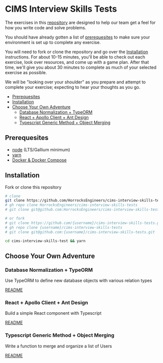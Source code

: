 # CIMS Interview Skills Tests <!-- omit in toc -->

The exercises in this [repository][repo] are designed to help our team get a feel for how you write code and solve problems.

You should have already gotten a list of [prerequesites][prereq] to make sure your environment is set up to complete any exercise.

You will need to fork or clone the repository and go over the [Installation][install] instructions. For about 10-15 minutes, you'll be able to check out each exercise, look over resources, and come up with a game plan. After that time, we'll give you about 30 minutes to complete as much of your selected exercise as possible.

We will be "looking over your shoulder" as you prepare and attempt to complete your exercise; expecting to hear your thoughts as you go.

- [Prerequesites](#prerequesites)
- [Installation](#installation)
- [Choose Your Own Adventure](#choose-your-own-adventure)
  - [Database Normalization + TypeORM](#database-normalization--typeorm)
  - [React + Apollo Client + Ant Design](#react--apollo-client--ant-design)
  - [Typescript Generic Method + Object Merging](#typescript-generic-method--object-merging)

## Prerequesites

- [node][node] (LTS/Gallium minimum)
- [yarn][yarn]
- [Docker & Docker Compose][docker]

## Installation

Fork or clone this repository

``` bash
# clone
git clone https://github.com/HorrocksEngineers/cims-interview-skills-tests.git
# gh repo clone HorrocksEngineers/cims-interview-skills-tests
# git clone git@github.com:HorrocksEngineers/cims-interview-skills-tests.git

# or fork
# git clone https://github.com/{username}/cims-interview-skills-tests.git
# gh repo clone {username}/cims-interview-skills-tests
# git clone git@github.com:{username}/cims-interview-skills-tests.git

cd cims-interview-skills-test && yarn
```

## Choose Your Own Adventure

### Database Normalization + TypeORM

Use TypeORM to define new database objects with various relation types

[README](/database-normalization-typeorm/README.md#background)

### React + Apollo Client + Ant Design

Build a simple React component with Typescript

[README](/react-apollo-ant/README.md#background)

### Typescript Generic Method + Object Merging

Write a function to merge and organize a list of Users

[README](/generic-object-merging/README.md#background)

<!-- links -->
[repo]: https://github.com/HorrocksEngineers/cims-interview-skills-tests
[prereq]: https://github.com/HorrocksEngineers/cims-interview-skills-tests#prerequesites
[install]: https://github.com/HorrocksEngineers/cims-interview-skills-tests#installation
[node]: https://nodejs.org/en/download
[yarn]: https://yarnpkg.com/getting-started/install
[docker]: https://docs.docker.com/get-docker
